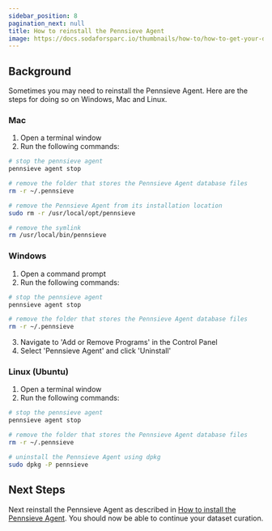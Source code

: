 ```yaml
---
sidebar_position: 8
pagination_next: null
title: How to reinstall the Pennsieve Agent
image: https://docs.sodaforsparc.io/thumbnails/how-to/how-to-get-your-data-deliverables-document.png
---
```


## Background

Sometimes you may need to reinstall the Pennsieve Agent. Here are the steps for doing so on Windows, Mac and Linux.

### Mac

1. Open a terminal window
2. Run the following commands:

```bash
# stop the pennsieve agent
pennsieve agent stop

# remove the folder that stores the Pennsieve Agent database files
rm -r ~/.pennsieve

# remove the Pennsieve Agent from its installation location
sudo rm -r /usr/local/opt/pennsieve

# remove the symlink
rm /usr/local/bin/pennsieve
```

### Windows

1. Open a command prompt
2. Run the following commands:

```bash
# stop the pennsieve agent
pennsieve agent stop

# remove the folder that stores the Pennsieve Agent database files
rm -r ~/.pennsieve
```

3. Navigate to 'Add or Remove Programs' in the Control Panel
4. Select 'Pennsieve Agent' and click 'Uninstall'

### Linux (Ubuntu)

1. Open a terminal window
2. Run the following commands:

```bash
# stop the pennsieve agent
pennsieve agent stop

# remove the folder that stores the Pennsieve Agent database files
rm -r ~/.pennsieve

# uninstall the Pennsieve Agent using dpkg
sudo dpkg -P pennsieve
```

## Next Steps

Next reinstall the Pennsieve Agent as described in [How to install the Pennsieve Agent](../getting-started//organize-and-submit-sparc-datasets-with-soda.md).
You should now be able to continue your dataset curation.
